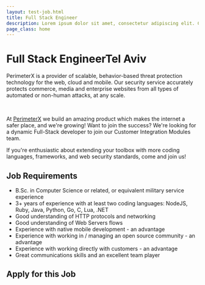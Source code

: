 ```yaml
---
layout: test-job.html
title: Full Stack Engineer
description: Lorem ipsum dolor sit amet, consectetur adipiscing elit. Curabitur blandit tempus porttitor..
page_class: home
---
```


<h1>Full Stack Engineer<span>Tel Aviv</span></h1>
<div class='job-verbiage'>
    <div class='job-description'>
        <p>PerimeterX is a provider of scalable, behavior-based threat protection technology for the web, cloud and mobile. Our security service accurately protects commerce, media and enterprise websites from all types of automated or non-human attacks, at any scale.<br></p><p><br></p><p>At <a href="https://www.linkedin.com/company-beta/5902811/" target="">PerimeterX</a> we build an amazing product which makes the internet a safer place, and we're growing! Want to join the success? We're looking for a dynamic Full-Stack developer to join our Customer Integration Modules team.</p><p>If you're enthusiastic about extending your toolbox with more coding languages, frameworks, and web security standards, come and join us!</p>
    </div>
    <div class='job-requirements'>
        <h2>Job Requirements</h2>
        <ul><li>B.Sc. in Computer Science or related, or equivalent military service experience​</li><li>3+ years of experience with at least two coding languages: NodeJS, Ruby, Java, Python, Go, C, Lua, .NET</li><li>Good understanding of HTTP protocols and networking</li><li>Good understanding of Web Servers flows</li><li>Experience with native mobile development - an advantage</li><li>Experience with working in / managing an open source community - an advantage</li><li>Experience with working directly with customers - an advantage</li><li>Great communications skills and an excellent team player<span id="selectionBoundary_1519302629580_5185052879396894" class="rangySelectionBoundary">﻿</span></li></ul>
    </div>
</div>
<div class='job-application'>
    <h2>Apply for this Job</h2>
    <script type='comeet-applyform' data-position-uid='5F.204'></script>
</div>